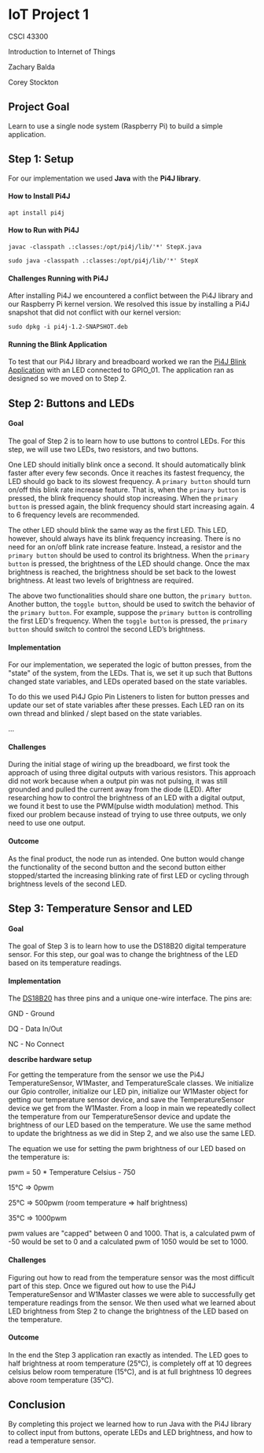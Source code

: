 # IoT Project 1
CSCI 43300

Introduction to Internet of Things

Zachary Balda

Corey Stockton

## Project Goal

Learn to use a single node system (Raspberry Pi) to build a simple application.


## Step 1: Setup

For our implementation we used **Java** with the **Pi4J library**.

#### How to Install Pi4J

`apt install pi4j`

#### How to Run with Pi4J
`javac -classpath .:classes:/opt/pi4j/lib/'*' StepX.java`

`sudo java -classpath .:classes:/opt/pi4j/lib/'*' StepX`

#### Challenges Running with Pi4J

After installing Pi4J we encountered a conflict between the Pi4J library and our Raspberry Pi kernel version. We resolved this issue by installing a Pi4J snapshot that did not conflict with our kernel version:

`sudo dpkg -i pi4j-1.2-SNAPSHOT.deb`

#### Running the Blink Application

To test that our Pi4J library and breadboard worked we ran the [Pi4J Blink Application](http://pi4j.com/example/control.html) with an LED connected to GPIO_01. The application ran as designed so we moved on to Step 2.


## Step 2: Buttons and LEDs

#### Goal

The goal of Step 2 is to learn how to use buttons to control LEDs. For this step, we will use two LEDs, two resistors, and two buttons.

One LED should initially blink once a second. It should automatically blink faster after every few seconds. Once it reaches its fastest frequency, the LED should go back to its slowest frequency. A `primary button` should turn on/off this blink rate increase feature. That is, when the `primary button` is pressed, the blink frequency should stop increasing. When the `primary button` is pressed again, the blink frequency should start increasing again. 4 to 6 frequency levels are recommended.

The other LED should blink the same way as the first LED. This LED, however, should always have its blink frequency increasing. There is no need for an on/off blink rate increase feature. Instead, a resistor and the `primary button` should be used to control its brightness. When the `primary button` is pressed, the brightness of the LED should change. Once the max brightness is reached, the brightness should be set back to the lowest brightness. At least two levels of brightness are required.

The above two functionalities should share one button, the `primary button`. Another button, the `toggle button`, should be used to switch the behavior of the `primary button`. For example, suppose the `primary button` is controlling the first LED's frequency. When the `toggle button` is pressed, the `primary button` should switch to control the second LED’s brightness.

#### Implementation

For our implementation, we seperated the logic of button presses, from the "state" of the system, from the LEDs. That is, we set it up such that Buttons changed state variables, and LEDs operated based on the state variables.

To do this we used Pi4J Gpio Pin Listeners to listen for button presses and update our set of state variables after these presses. Each LED ran on its own thread and blinked / slept based on the state variables.

...

#### Challenges

During the initial stage of wiring up the breadboard, we first took the approach of using three digital outputs with various resistors. This approach did not work because when a output pin was not pulsing, it was still grounded and pulled the current away from the diode (LED). After researching how to control the brightness of an LED with a digital output, we found it best to use the PWM(pulse width modulation) method. This fixed our problem because instead of trying to use three outputs, we only need to use one output.

#### Outcome

As the final product, the node run as intended. One button would change the functionality of the second button and the second button either stopped/started the increasing blinking rate of first LED or cycling through brightness levels of the second LED.


## Step 3: Temperature Sensor and LED

#### Goal

The goal of Step 3 is to learn how to use the DS18B20 digital temperature sensor. For this step, our goal was to change the brightness of the LED based on its temperature readings.

#### Implementation

The [DS18B20](https://datasheets.maximintegrated.com/en/ds/DS18B20-PAR.pdf) has three pins and a unique one-wire interface. The pins are:

GND - Ground

DQ - Data In/Out

NC - No Connect

**describe hardware setup**

For getting the temperature from the sensor we use the Pi4J TemperatureSensor, W1Master, and TemperatureScale classes. We initialize our Gpio controller, initialize our LED pin, initialize our W1Master object for getting our temperature sensor device, and save the TemperatureSensor device we get from the W1Master. From a loop in main we repeatedly collect the temperature from our TemperatureSensor device and update the brightness of our LED based on the temperature. We use the same method to update the brightness as we did in Step 2, and we also use the same LED.

The equation we use for setting the pwm brightness of our LED  based on the temperature is:

pwm = 50 * Temperature Celsius - 750

  15°C => 0pwm

  25°C => 500pwm (room temperature => half brightness)

  35°C => 1000pwm

pwm values are "capped" between 0 and 1000. That is, a calculated pwm of -50 would be set to 0 and a calculated pwm of 1050 would be set to 1000.

#### Challenges
Figuring out how to read from the temperature sensor was the most difficult part of this step. Once we figured out how to use the Pi4J TemperatureSensor and W1Master classes we were able to successfully get temperature readings from the sensor. We then used what we learned about LED brightness from Step 2 to change the brightness of the LED based on the temperature.

#### Outcome

In the end the Step 3 application ran exactly as intended. The LED goes to half brightness at room temperature (25°C), is completely off at 10 degrees celsius below room temperature (15°C), and is at full brightness 10 degrees above room temperature (35°C).


## Conclusion

By completing this project we learned how to run Java with the Pi4J library to collect input from buttons, operate LEDs and LED brightness, and how to read a temperature sensor.
